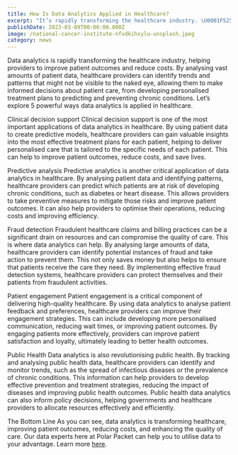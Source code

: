 ```yaml
---
title: How Is Data Analytics Applied in Healthcare?
excerpt: "It’s rapidly transforming the healthcare industry. \U0001F525"
publishDate: 2023-03-09T00:00:00.000Z
image: /national-cancer-institute-nfvdkihxylu-unsplash.jpeg
category: news
---
```


Data analytics is rapidly transforming the healthcare industry, helping providers to improve patient outcomes and reduce costs.
By analysing vast amounts of patient data, healthcare providers can identify trends and patterns that might not be visible to the naked eye, allowing them to make informed decisions about patient care, from developing personalised treatment plans to predicting and preventing chronic conditions.
Let’s explore 5 powerful ways data analytics is applied in healthcare.

Clinical decision support
Clinical decision support is one of the most important applications of data analytics in healthcare.
By using patient data to create predictive models, healthcare providers can gain valuable insights into the most effective treatment plans for each patient, helping to deliver personalised care that is tailored to the specific needs of each patient.
This can help to improve patient outcomes, reduce costs, and save lives.

Predictive analysis
Predictive analytics is another critical application of data analytics in healthcare. By analysing patient data and identifying patterns, healthcare providers can predict which patients are at risk of developing chronic conditions, such as diabetes or heart disease.
This allows providers to take preventive measures to mitigate those risks and improve patient outcomes. It can also help providers to optimise their operations, reducing costs and improving efficiency.

Fraud detection
Fraudulent healthcare claims and billing practices can be a significant drain on resources and can compromise the quality of care. This is where data analytics can help.
By analysing large amounts of data, healthcare providers can identify potential instances of fraud and take action to prevent them. This not only saves money but also helps to ensure that patients receive the care they need.
By implementing effective fraud detection systems, healthcare providers can protect themselves and their patients from fraudulent activities.

Patient engagement
Patient engagement is a critical component of delivering high-quality healthcare. By using data analytics to analyse patient feedback and preferences, healthcare providers can improve their engagement strategies.
This can include developing more personalised communication, reducing wait times, or improving patient outcomes.
By engaging patients more effectively, providers can improve patient satisfaction and loyalty, ultimately leading to better health outcomes.

Public Health
Data analytics is also revolutionising public health. By tracking and analysing public health data, healthcare providers can identify and monitor trends, such as the spread of infectious diseases or the prevalence of chronic conditions.
This information can help providers to develop effective prevention and treatment strategies, reducing the impact of diseases and improving public health outcomes.
Public health data analytics can also inform policy decisions, helping governments and healthcare providers to allocate resources effectively and efficiently.

The Bottom Line
As you can see, data analytics is transforming healthcare, improving patient outcomes, reducing costs, and enhancing the quality of care.
Our data experts here at Polar Packet can help you to utilise data to your advantage. Learn more [here](https://polarpacket.com/).

